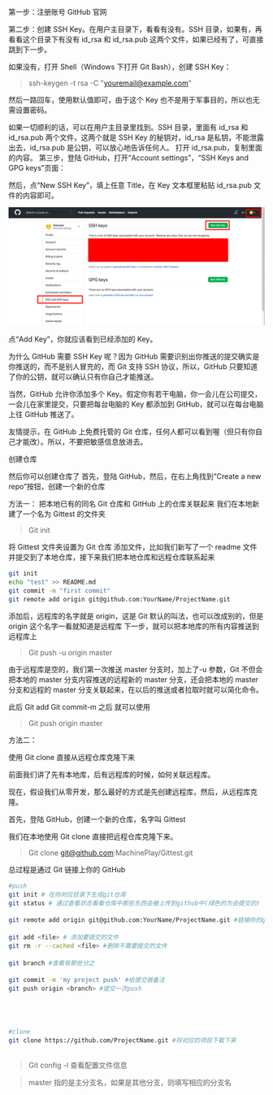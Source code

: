 第一步：注册账号 GitHub 官网

第二步：创建 SSH Key。在用户主目录下，看看有没有。SSH 目录，如果有，再看看这个目录下有没有 id_rsa 和 id_rsa.pub 这两个文件，如果已经有了，可直接跳到下一步。

如果没有，打开 Shell（Windows 下打开 Git Bash），创建 SSH Key：

> ssh-keygen -t rsa -C "youremail@example.com"

然后一路回车，使用默认值即可，由于这个 Key 也不是用于军事目的，所以也无需设置密码。

如果一切顺利的话，可以在用户主目录里找到。SSH 目录，里面有 id_rsa 和 id_rsa.pub 两个文件，这两个就是 SSH Key 的秘钥对，id_rsa 是私钥，不能泄露出去，id_rsa.pub 是公钥，可以放心地告诉任何人。
打开 id_rsa.pub，复制里面的内容。
第三步，登陆 GitHub，打开“Account settings”，“SSH Keys and GPG keys”页面：

然后，点“New SSH Key”，填上任意 Title，在 Key 文本框里粘贴 id_rsa.pub 文件的内容即可。

![](%E6%88%AA%E5%B1%8F2020-11-12%20%E4%B8%8A%E5%8D%881.25.26.png)

点“Add Key”，你就应该看到已经添加的 Key。

为什么 GitHub 需要 SSH Key 呢？因为 GitHub 需要识别出你推送的提交确实是你推送的，而不是别人冒充的，而 Git 支持 SSH 协议，所以，GitHub 只要知道了你的公钥，就可以确认只有你自己才能推送。

当然，GitHub 允许你添加多个 Key。假定你有若干电脑，你一会儿在公司提交，一会儿在家里提交，只要把每台电脑的 Key 都添加到 GitHub，就可以在每台电脑上往 GitHub 推送了。

友情提示，在 GitHub 上免费托管的 Git 仓库，任何人都可以看到喔（但只有你自己才能改）。所以，不要把敏感信息放进去。

创建仓库

然后你可以创建仓库了
首先，登陆 GitHub，然后，在右上角找到“Create a new repo”按钮，创建一个新的仓库

方法一：
把本地已有的同名 Git 仓库和 GitHub 上的仓库关联起来
我们在本地新建了一个名为 Gittest 的文件夹

> Git init

将 Gittest 文件夹设置为 Git 仓库
添加文件，比如我们新写了一个 readme 文件
并提交到了本地仓库，接下来我们把本地仓库和远程仓库联系起来

```bash
git init
echo "test" >> README.md
git commit -m "first commit"
git remote add origin git@github.com:YourName/ProjectName.git
```

添加后，远程库的名字就是 origin，这是 Git 默认的叫法，也可以改成别的，但是 origin 这个名字一看就知道是远程库
下一步，就可以把本地库的所有内容推送到远程库上

> Git push -u origin master

由于远程库是空的，我们第一次推送 master 分支时，加上了-u 参数，Git 不但会把本地的 master 分支内容推送的远程新的 master 分支，还会把本地的 master 分支和远程的 master 分支关联起来，在以后的推送或者拉取时就可以简化命令。

此后 Git add Git commit-m 之后 就可以使用

> Git push origin master

方法二：

使用 Git clone 直接从远程仓库克隆下来

前面我们讲了先有本地库，后有远程库的时候，如何关联远程库。

现在，假设我们从零开发，那么最好的方式是先创建远程库，然后，从远程库克隆。

首先，登陆 GitHub，创建一个新的仓库，名字叫 Gittest

我们在本地使用 Git clone 直接把远程仓库克隆下来。

> Git clone git@github.com:MachinePlay/Gittest.git

总过程是通过 Git 链接上你的 GitHub

```bash
#push
git init # 在你对应目录下生成git仓库
git status # 通过查看状态看看仓库中那些东西会被上传到github中(绿色的为会提交的)

git remote add origin git@github.com:YourName/ProjectName.git #链接你的github对应的仓库

git add <file> # 添加要提交的文件
git rm -r --cached <file> #删除不需要提交的文件

git branch #查看有那些分之

git commit -m 'my project push' #给提交做备注
git push origin <branch> #提交一次push




#clone
git clone https://github.com/ProjectName.git #将对应的项目下载下来



```

> Git config -l 查看配置文件信息

> master 指的是主分支名，如果是其他分支，则填写相应的分支名
